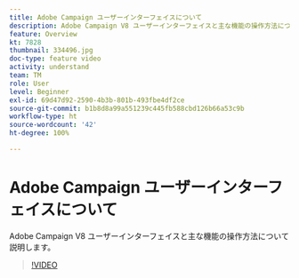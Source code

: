 ```yaml
---
title: Adobe Campaign ユーザーインターフェイスについて
description: Adobe Campaign V8 ユーザーインターフェイスと主な機能の操作方法について説明します。
feature: Overview
kt: 7828
thumbnail: 334496.jpg
doc-type: feature video
activity: understand
team: TM
role: User
level: Beginner
exl-id: 69d47d92-2590-4b3b-801b-493fbe4df2ce
source-git-commit: b1b8d8a99a551239c445fb588cbd126b66a53c9b
workflow-type: ht
source-wordcount: '42'
ht-degree: 100%

---
```


# Adobe Campaign ユーザーインターフェイスについて

Adobe Campaign V8 ユーザーインターフェイスと主な機能の操作方法について説明します。

>[!VIDEO](https://video.tv.adobe.com/v/334496?quality=12&learn=on)
